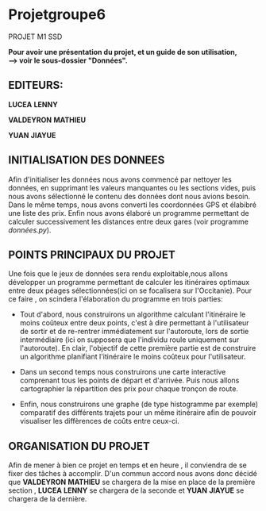 # Projetgroupe6
PROJET M1 SSD 

**Pour avoir une présentation du projet, et un guide de son utilisation,    
--> voir le sous-dossier "Données".**

## EDITEURS:

__LUCEA__ __LENNY__

__VALDEYRON__ __MATHIEU__

__YUAN__ __JIAYUE__


## INITIALISATION DES DONNEES

Afin d'initialiser les données nous avons commencé par nettoyer les données, en supprimant les valeurs manquantes ou les sections vides, puis nous avons sélectionné le contenu des données dont nous avions besoin. Dans le même temps, nous avons converti les coordonnées GPS et élabibré une liste des prix. Enfin nous avons élaboré un programme permettant de calculer successivement les distances entre deux gares (voir programme *données.py*).

## POINTS PRINCIPAUX DU PROJET

Une fois que le jeux de données sera rendu exploitable,nous allons développer un programme permettant de calculer les itinéraires optimaux entre deux péages sélectionnées(ici on se focalisera sur l'Occitanie). Pour ce faire , on scindera l'élaboration du programme en trois parties:


- Tout d'abord, nous construirons un algorithme calculant l'itinéraire le moins coûteux entre deux points, c'est à dire permettant à l'utilisateur de sortir et de re-rentrer immédiatement sur l'autoroute, lors de sortie intermédiaire (ici on supposera que l'individu roule uniquement sur l'autoroute). En clair, l'objectif de cette première partie est de construire un algorithme planifiant l'itinéraire le moins coûteux pour l'utilisateur.


- Dans un second temps nous construirons une carte interactive comprenant tous les points de départ et d'arrivée. Puis nous allons  cartographier la répartition des prix pour chaque tronçon de route.


- Enfin, nous construirons une graphe (de type histogramme par exemple) comparatif des différents trajets pour un même itinéraire afin de pouvoir visualiser les diffèrences de coûts entre ceux-ci.

## ORGANISATION DU PROJET

Afin de mener à bien ce projet en temps et en heure , il conviendra de se fixer des tâches à accomplir.
D'un commun accord nous avons donc décidé que __VALDEYRON__ __MATHIEU__ se chargera de la mise en place de la première section , __LUCEA__ __LENNY__ se chargera de la seconde et __YUAN__ __JIAYUE__ se chargera de la dernière.
